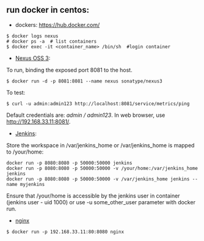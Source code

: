 ## run docker in centos:
- dockers: https://hub.docker.com/
```
$ docker logs nexus
# docker ps -a  # list containers
$ docker exec -it <container_name> /bin/sh  #login container
```

- [Nexus OSS 3](https://hub.docker.com/r/sonatype/nexus3):

To run, binding the exposed port 8081 to the host.
```
$ docker run -d -p 8081:8081 --name nexus sonatype/nexus3
```
To test:
```
$ curl -u admin:admin123 http://localhost:8081/service/metrics/ping
```
Default credentials are: *admin / admin123*. In web browser, use http://192.168.33.11:8081/.

- [Jenkins](https://hub.docker.com/_/jenkins):

Store the workspace in /var/jenkins_home or /var/jenkins_home is mapped to /your/home:
```
docker run -p 8080:8080 -p 50000:50000 jenkins
docker run -p 8080:8080 -p 50000:50000 -v /your/home:/var/jenkins_home jenkins
docker run -p 8080:8080 -p 50000:50000 -v /var/jenkins_home jenkins --name myjenkins 
```
Ensure that /your/home is accessible by the jenkins user in container (jenkins user - uid 1000) or use -u some_other_user parameter with docker run.

- [nginx](https://hub.docker.com/_/nginx)
```
$ docker run -p 192.168.33.11:80:8080 nginx
```
